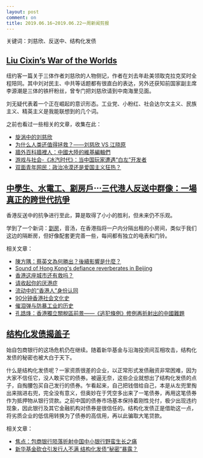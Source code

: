 ```yaml
---
layout: post
comment: on
title: 2019.06.16~2019.06.22一周新闻剪报
---
```


关键词：刘慈欣、反送中、结构化发债

<!--excerpt-->

## [Liu Cixin’s War of the Worlds](https://www.newyorker.com/magazine/2019/06/24/liu-cixins-war-of-the-worlds)

纽约客一篇关于三体作者刘慈欣的人物侧记，作者在刘去年赴美领取克拉克奖时全程陪同。其中刘对民主、中共等话题都有很直白的表达，另外还获知前国家副主席李源潮是三体的铁杆粉丝，曾专门把刘慈欣请到中南海里见面。

刘无疑代表着一个正在崛起的意识形态。工业党、小粉红、社会达尔文主义、民族主义、精英主义是我能联想到的几个词。

之前也看过一些相关的文章，收集在此：

* [旋涡中的刘慈欣](https://www.jinglei1917.net/%E6%97%8B%E6%B6%A1%E4%B8%AD%E7%9A%84%E5%88%98%E6%85%88%E6%AC%A3/)
* [为什么人类还值得拯救？——刘慈欣 VS 江晓原 ](https://www.douban.com/group/topic/2155322/)
* [牆外百科牆裡人：中國大陸的維基編輯們](https://theinitium.com/article/20190213-mainland-wikipedia-editors/)
* [游戏与社会-《冰汽时代》：当中国玩家遭遇“白左”开发者](https://www.thepaper.cn/newsDetail_forward_2105898)
* [双面青年网民：政治冷漠还是爱国主义狂热？](http://cnpolitics.org/2017/03/politically-indifferent-nationalists/)

## [中學生、水電工、劏房戶⋯三代港人反送中群像：一場真正的跨世代抗爭](https://www.twreporter.org/a/hong-kong-extradition-law-generations-feature)

香港反送中的抗争进行至此，算是取得了小小的胜利，但未来仍不乐观。

学到了一个新词：[劏房](https://zh.wikipedia.org/wiki/%E5%88%86%E9%96%93%E6%A8%93%E5%AE%87%E5%96%AE%E4%BD%8D)，音汤，在香港指将一户内分隔出租的小房间，类似于我们这边的隔断房，但好像配套更完善一些，每间都有独立的电表和门铃。

相关文章：
* [陳方隅：蔡英文為何勝出？後續影響是什麼？](https://theinitium.com/article/20190617-taiwan-tsaiingwen/)
* [Sound of Hong Kong's defiance reverberates in Beijing](https://www.theguardian.com/world/2019/jun/17/hong-kong-protests-show-first-dent-in-armour-of-xi-yinping)
* [香港这座城市还有救吗？ ](https://mp.weixin.qq.com/s/Ya7MtKeW6FYzx7W-6pYtXg)
* [请收起你的厌港症](https://www.douban.com/note/723504563/)
* [流动中的“香港人”身份认同](https://ipfs.jes.xxx/ipfs/QmePoRtToaseJNQSnNeejCmdgoJP46oz1vxZpuj11knJu3/)
* [90分钟香港社会文化史](http://chenguanzhong.blog.caixin.com/archives/3623)
* [催泪弹与防暴工业的历史](https://gravitysworm.com/post/185766469317/%E5%82%AC%E6%B3%AA%E5%BC%B9%E4%B8%8E%E9%98%B2%E6%9A%B4%E5%B7%A5%E4%B8%9A%E7%9A%84%E5%8E%86%E5%8F%B2)
* [孔誥烽：香港獨立關稅區前景——《逃犯條例》修例再折射出的中國難題](https://theinitium.com/article/20190711-opinion-hk-economic-status-in-trade-war/)

## [结构化发债揭盖子](http://weekly.caixin.com/2019-06-21/101429825.html)

始自包商银行的这场危机仍在继续。随着新华基金与沿海投资间互相攻击，结构化发债的秘密也被大白于天下。

什么是结构化发债呢？一家资质很差的企业，以正常形式发债融资非常困难，因为大家不信任它，没人敢买它的债券。被逼无奈，这些企业就想出了结构化发债的点子，自掏腰包买自己发行的债券。乍看起来，自己把钱借给自己，本是从左兜里掏出来揣进右兜，完全没有意义，但奥妙在于凭空多出来了一笔债券，再用这笔债券作为抵押物从银行贷款。之前中国的债券市场基本保持着刚性兑付，极少出现违约现象，因此银行及其它金融机构对债券是很信任的。结构化发债正是借助这一点，将劣质企业的低信用转换为了债券的高信用，再以此骗取大笔贷款。

相关文章：
* [焦点：包商银行陨落折射中国中小银行野蛮生长之痛](https://cn.reuters.com/article/baotou-bsb-smb-0527-idCNKCS1SY00Z)
* [新华基金砍仓引发行人不满 结构化发债“秘密”暴露？](http://finance.caixin.com/2019-06-20/101429276.html)
